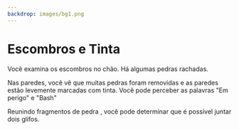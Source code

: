 ```yaml
---
backdrop: images/bg1.png
---
```


# Escombros e Tinta

Você examina os escombros no chão. Há algumas pedras rachadas.

Nas paredes, você vê que muitas pedras foram removidas e as paredes estão levemente marcadas com tinta. Você pode perceber as palavras "Em perigo" e "Bash"

Reunindo fragmentos de pedra , você pode determinar que é possível juntar dois glifos.

<Page url="10" instructions="" condition="none" action="Continuar" />
